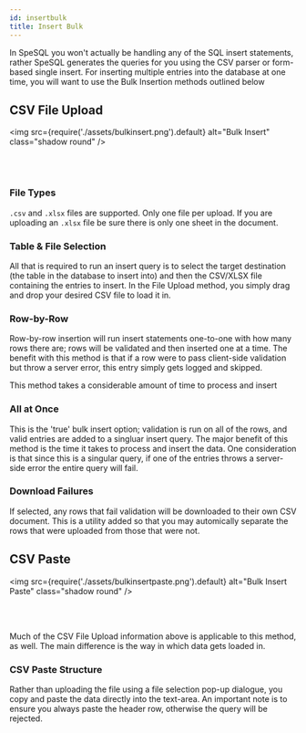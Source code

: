 ```yaml
---
id: insertbulk
title: Insert Bulk
---
```


In SpeSQL you won't actually be handling any of the SQL insert statements, rather SpeSQL generates the queries for you using the CSV parser or form-based single insert. For inserting multiple entries into the database at one time, you will want to use the Bulk Insertion methods outlined below

## CSV File Upload

<img
src={require('./assets/bulkinsert.png').default}
alt="Bulk Insert"
class="shadow round"
/>

<br/>
<br/>

### File Types

`.csv` and `.xlsx` files are supported. Only one file per upload. If you are uploading an `.xlsx` file be sure there is only one sheet in the document.

### Table & File Selection

All that is required to run an insert query is to select the target destination (the table in the database to insert into) and then the CSV/XLSX file containing the entries to insert. In the File Upload method, you simply drag and drop your desired CSV file to load it in.

### Row-by-Row

Row-by-row insertion will run insert statements one-to-one with how many rows there are; rows will be validated and then inserted one at a time. The benefit with this method is that if a row were to pass client-side validation but throw a server error, this entry simply gets logged and skipped.

This method takes a considerable amount of time to process and insert

### All at Once

This is the 'true' bulk insert option; validation is run on all of the rows, and valid entries are added to a singluar insert query. The major benefit of this method is the time it takes to process and insert the data. One consideration is that since this is a singular query, if one of the entries throws a server-side error the entire query will fail.

### Download Failures

If selected, any rows that fail validation will be downloaded to their own CSV document. This is a utility added so that you may automically separate the rows that were uploaded from those that were not.

## CSV Paste

<img
src={require('./assets/bulkinsertpaste.png').default}
alt="Bulk Insert Paste"
class="shadow round"
/>

<br/>
<br/>

Much of the CSV File Upload information above is applicable to this method, as well. The main difference is the way in which data gets loaded in.

### CSV Paste Structure

Rather than uploading the file using a file selection pop-up dialogue, you copy and paste the data directly into the text-area. An important note is to ensure you always paste the header row, otherwise the query will be rejected.
